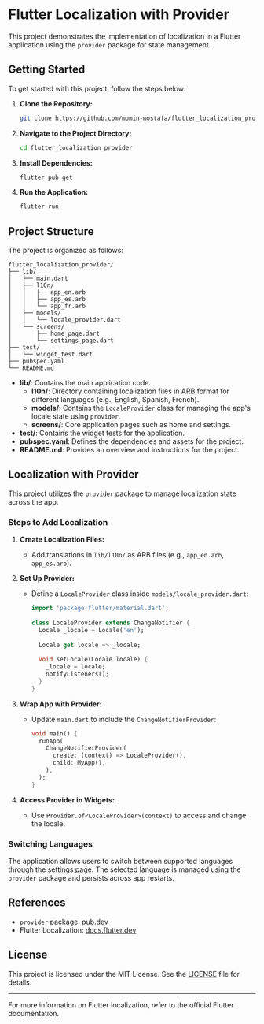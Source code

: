 # Flutter Localization with Provider

This project demonstrates the implementation of localization in a Flutter application using the `provider` package for state management.

## Getting Started

To get started with this project, follow the steps below:

1. **Clone the Repository:**
   ```bash
   git clone https://github.com/momin-mostafa/flutter_localization_provider.git
   ```

2. **Navigate to the Project Directory:**
   ```bash
   cd flutter_localization_provider
   ```

3. **Install Dependencies:**
   ```bash
   flutter pub get
   ```

4. **Run the Application:**
   ```bash
   flutter run
   ```

## Project Structure

The project is organized as follows:

```
flutter_localization_provider/
├── lib/
│   ├── main.dart
│   ├── l10n/
│   │   ├── app_en.arb
│   │   ├── app_es.arb
│   │   └── app_fr.arb
│   ├── models/
│   │   └── locale_provider.dart
│   └── screens/
│       ├── home_page.dart
│       └── settings_page.dart
├── test/
│   └── widget_test.dart
├── pubspec.yaml
└── README.md
```

- **lib/**: Contains the main application code.
    - **l10n/**: Directory containing localization files in ARB format for different languages (e.g., English, Spanish, French).
    - **models/**: Contains the `LocaleProvider` class for managing the app's locale state using `provider`.
    - **screens/**: Core application pages such as home and settings.
- **test/**: Contains the widget tests for the application.
- **pubspec.yaml**: Defines the dependencies and assets for the project.
- **README.md**: Provides an overview and instructions for the project.

## Localization with Provider

This project utilizes the `provider` package to manage localization state across the app.

### Steps to Add Localization

1. **Create Localization Files:**
    - Add translations in `lib/l10n/` as ARB files (e.g., `app_en.arb`, `app_es.arb`).

2. **Set Up Provider:**
    - Define a `LocaleProvider` class inside `models/locale_provider.dart`:
      ```dart
      import 'package:flutter/material.dart';
 
      class LocaleProvider extends ChangeNotifier {
        Locale _locale = Locale('en');
 
        Locale get locale => _locale;
 
        void setLocale(Locale locale) {
          _locale = locale;
          notifyListeners();
        }
      }
      ```

3. **Wrap App with Provider:**
    - Update `main.dart` to include the `ChangeNotifierProvider`:
      ```dart
      void main() {
        runApp(
          ChangeNotifierProvider(
            create: (context) => LocaleProvider(),
            child: MyApp(),
          ),
        );
      }
      ```

4. **Access Provider in Widgets:**
    - Use `Provider.of<LocaleProvider>(context)` to access and change the locale.

### Switching Languages

The application allows users to switch between supported languages through the settings page. The selected language is managed using the `provider` package and persists across app restarts.

## References

- `provider` package: [pub.dev](https://pub.dev/packages/provider)
- Flutter Localization: [docs.flutter.dev](https://docs.flutter.dev/development/accessibility-and-localization/internationalization)

## License

This project is licensed under the MIT License. See the [LICENSE](LICENSE) file for details.

---

For more information on Flutter localization, refer to the official Flutter documentation.

